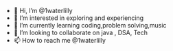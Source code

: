 - 👋 Hi, I’m @1waterlilly
- 👀 I’m interested in exploring and experiencing
- 🌱 I’m currently learning coding,problem solving,music
- 💞️ I’m looking to collaborate on java , DSA, Tech
- 📫 How to reach me @1waterlilly

<!---
1waterlilly/1waterlilly is a ✨ special ✨ repository because its `README.md` (this file) appears on your GitHub profile.
You can click the Preview link to take a look at your changes.
--->
